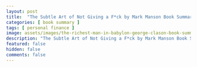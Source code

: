 ```yaml
---
layout: post
title:  "The Subtle Art of Not Giving a F*ck by Mark Manson Book Summary"
categories: [ book summary ]
tags: [ personal finance ]
image: assets/images/the-richest-man-in-babylon-george-clason-book-summary.png
description: "The Subtle Art of Not Giving a F*ck by Mark Manson Book Summary"
featured: false
hidden: false
comments: false
---
```

